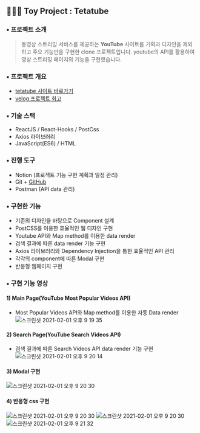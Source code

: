 ## 👩🏻‍💻 Toy Project : Tetatube 

### ▪️ 프로젝트 소개
> 동영상 스트리밍 서비스를 제공하는 **YouTube** 사이트를 기획과 디자인을 제외하고 주요 기능만을 구현한 clone 프로젝트입니다. youtube의 API를 활용하여 영상 스트리밍 페이지의 기능을 구현했습니다.

### ▪️ 프로젝트 개요
+ [tetatube 사이트 바로가기](https://ichbinmin2.github.io/tetatube/)
+ [velog 프로젝트 회고](https://velog.io/@ichbinmin2/Tetatube-Project)

### ▪️ 기술 스택
+ ReactJS / React-Hooks / PostCss
+ Axios 라이브러리 
+ JavaScript(ES6) / HTML

### ▪️ 진행 도구
+ Notion (프로젝트 기능 구현 계획과 일정 관리)
+ Git + [GitHub](https://github.com/ichbinmin2/tetatube)
+ Postman (API data 관리)

### ▪️ 구현한 기능 
+ 기존의 디자인을 바탕으로 Component 설계
+ PostCSS를 이용한 효율적인 웹 디자인 구현
+ Youtube API와 Map method를 이용한 data render
+ 검색 결과에 따른 data render 기능 구현
+ Axios 라이브러리와 Dependency Injection을 통한 효율적인 API 관리
+ 각각의 component에 따른 Modal 구현
+ 반응형 웹페이지 구현


### ▪️ 구현 기능  영상 
#### 1) Main Page(YouTube Most Popular Videos API)
- Most Popular Videos API와 Map method를 이용한 자동 Data render
![스크린샷 2021-02-01 오후 9 19 35](https://user-images.githubusercontent.com/53133662/106458481-cc190180-64d3-11eb-9c8d-4ab6c2e1e446.png)


#### 2) Search Page(YouTube Search Videos API)
- 검색 결과에 따른 Search Videos API data render 기능 구현
![스크린샷 2021-02-01 오후 9 20 14](https://user-images.githubusercontent.com/53133662/106458492-d1764c00-64d3-11eb-8834-1e6589545133.png)


#### 3) Modal 구현
![스크린샷 2021-02-01 오후 9 20 30](https://user-images.githubusercontent.com/53133662/106458496-d2a77900-64d3-11eb-9f7a-107346a89caf.png)

#### 4) 반응형 css 구현
![스크린샷 2021-02-01 오후 9 20 30](https://user-images.githubusercontent.com/53133662/106458496-d2a77900-64d3-11eb-9f7a-107346a89caf.png)
![스크린샷 2021-02-01 오후 9 20 30](https://user-images.githubusercontent.com/53133662/106458496-d2a77900-64d3-11eb-9f7a-107346a89caf.png)
![스크린샷 2021-02-01 오후 9 21 32](https://user-images.githubusercontent.com/53133662/106458500-d3400f80-64d3-11eb-9cd6-94c5fe6de2cd.png)

